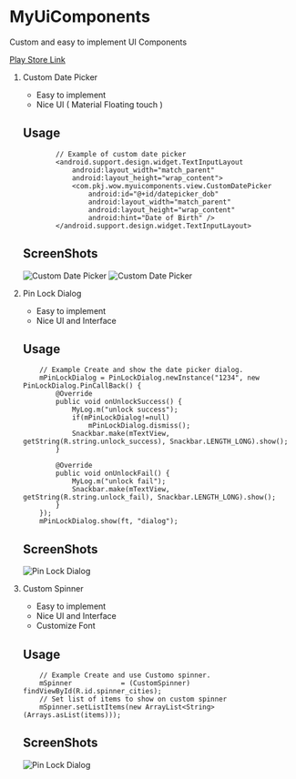 # MyUiComponents
Custom and easy to implement UI Components

[Play Store Link](https://play.google.com/store/apps/details?id=com.pkj.wow.myuicomponents)

1. Custom Date Picker
    - Easy to implement
    - Nice UI ( Material Floating touch )
    
    Usage
    -----
    
    ```
            // Example of custom date picker
            <android.support.design.widget.TextInputLayout
                android:layout_width="match_parent"
                android:layout_height="wrap_content">
                <com.pkj.wow.myuicomponents.view.CustomDatePicker
                    android:id="@+id/datepicker_dob"
                    android:layout_width="match_parent"
                    android:layout_height="wrap_content"
                    android:hint="Date of Birth" />
            </android.support.design.widget.TextInputLayout> 
    ```

    ScreenShots
    -----
    ![Custom Date Picker](https://github.com/pkjvit/MyUiComponents/blob/master/device-2016-03-09-220147.jpg)
    ![Custom Date Picker](https://github.com/pkjvit/MyUiComponents/blob/master/device-2016-03-09-220208.jpg)


2. Pin Lock Dialog
    - Easy to implement
    - Nice UI and Interface
    
    Usage
    -----
    
    ```
        // Example Create and show the date picker dialog.
        mPinLockDialog = PinLockDialog.newInstance("1234", new PinLockDialog.PinCallBack() {
            @Override
            public void onUnlockSuccess() {
                MyLog.m("unlock success");
                if(mPinLockDialog!=null)
                    mPinLockDialog.dismiss();
                Snackbar.make(mTextView, getString(R.string.unlock_success), Snackbar.LENGTH_LONG).show();
            }

            @Override
            public void onUnlockFail() {
                MyLog.m("unlock fail");
                Snackbar.make(mTextView, getString(R.string.unlock_fail), Snackbar.LENGTH_LONG).show();
            }
        });
        mPinLockDialog.show(ft, "dialog");
    ```

    ScreenShots
    -----
    ![Pin Lock Dialog](https://github.com/pkjvit/MyUiComponents/blob/master/device-2016-03-09-220225.jpg)


3. Custom Spinner
    - Easy to implement
    - Nice UI and Interface
    - Customize Font
    
    Usage
    -----
    
    ```
        // Example Create and use Customo spinner.
        mSpinner            = (CustomSpinner) findViewById(R.id.spinner_cities);
        // Set list of items to show on custom spinner
        mSpinner.setListItems(new ArrayList<String>(Arrays.asList(items)));
    ```

    ScreenShots
    -----
    ![Pin Lock Dialog](https://github.com/pkjvit/MyUiComponents/blob/master/device-2016-07-22-003910.jpg)
